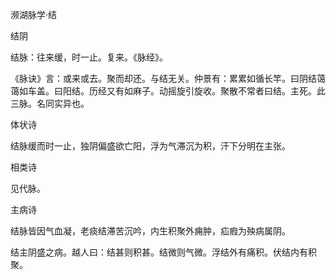 濒湖脉学·结

结阴

结脉：往来缓，时一止。复来。《脉经》。

《脉诀》言：或来或去。聚而却还。与结无关。仲景有：累累如循长竿。曰阴结蔼蔼如车盖。曰阳结。历经又有如麻子。动摇旋引旋收。聚散不常者曰结。主死。此三脉。名同实异也。

体状诗

结脉缓而时一止，独阴偏盛欲亡阳，浮为气滞沉为积，汗下分明在主张。

相类诗

见代脉。

主病诗

结脉皆因气血凝，老痰结滞苦沉吟，内生积聚外痈肿，疝瘕为殃病属阴。

结主阴盛之病。越人曰：结甚则积甚。结微则气微。浮结外有痛积。伏结内有积聚。

